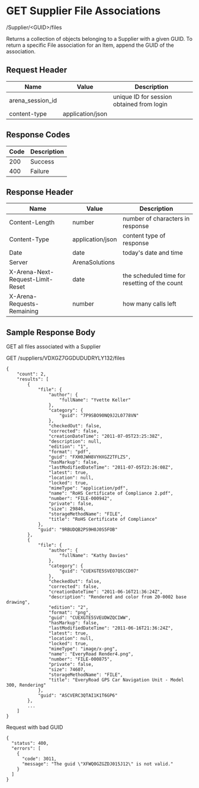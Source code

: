 # GET Supplier File Associations


/Supplier/&lt;GUID&gt;/files

Returns a collection of  objects belonging to a Supplier with a given GUID. To return a specific File association for an Item, append the GUID of the association.

## Request Header

| Name<br> | Value<br> | Description<br> |
|  --- |  --- |  --- | 
| arena_session_id<br> |   | unique ID for session obtained from login<br> |
| content\-type<br> | application/json<br> |   |

## Response Codes

| Code<br> | Description<br> |
|  --- |  --- | 
| 200<br> | Success<br> |
| 400<br> | Failure<br> |

## Response Header

| Name<br> | Value<br> | Description<br> |
|  --- |  --- |  --- | 
| Content\-Length<br> | number<br> | number of characters in response<br> |
| Content\-Type<br> | application/json<br> | content type of response<br> |
| Date<br> | date<br> | today's date and time<br> |
| Server<br> | ArenaSolutions<br> |   |
| X\-Arena\-Next\-Request\-Limit\-Reset<br> | date<br> | the scheduled time for resetting of the count<br> |
| X\-Arena\-Requests\-Remaining<br> | number<br> | how many calls left<br> |

## Sample Response Body
GET all files associated with a Supplier

GET /suppliers/VDXGZ7GGDUDUDRYLY132/files

```
{
    "count": 2,
    "results": [
        {
            "file": {
                "author": {
                    "fullName": "Yvette Keller"
                },
                "category": {
                    "guid": "7P9SBO90NQ9J2L0778VN"
                },
                "checkedOut": false,
                "corrected": false,
                "creationDateTime": "2011-07-05T23:25:38Z",
                "description": null,
                "edition": "1",
                "format": "pdf",
                "guid": "FXH0JWH8VYHXGZ2TFLZS",
                "hasMarkup": false,
                "lastModifiedDateTime": "2011-07-05T23:26:08Z",
                "latest": true,
                "location": null,
                "locked": true,
                "mimeType": "application/pdf",
                "name": "RoHS Certificate of Compliance 2.pdf",
                "number": "FILE-000942",
                "private": false,
                "size": 29846,
                "storageMethodName": "FILE",
                "title": "RoHS Certificate of Compliance"
            },
            "guid": "9RBUDQB2PS9H0J0S5FOB"
        },
        {
            "file": {
                "author": {
                    "fullName": "Kathy Davies"
                },
                "category": {
                    "guid": "CUEXGTE5SVEO7Q5CCD07"
                },
                "checkedOut": false,
                "corrected": false,
                "creationDateTime": "2011-06-16T21:36:24Z",
                "description": "Rendered and color from 20-0002 base drawing",
                "edition": "2",
                "format": "png",
                "guid": "CUEXGTE5SVEUDWZQCIWW",
                "hasMarkup": false,
                "lastModifiedDateTime": "2011-06-16T21:36:24Z",
                "latest": true,
                "location": null,
                "locked": true,
                "mimeType": "image/x-png",
                "name": "EveryRoad Render4.png",
                "number": "FILE-000875",
                "private": false,
                "size": 74607,
                "storageMethodName": "FILE",
                "title": "EveryRoad GPS Car Navigation Unit - Model 300, Rendering"
            },
            "guid": "ASCVERC3QTAI1K1T6GP6"
        },
        ...
    ]
}
```
Request with bad GUID

```
{
  "status": 400,
  "errors": [
    {
      "code": 3011,
      "message": "The guid \"XFWQ0GZGZDJ015J12\" is not valid."
    }
  ]
}
```
